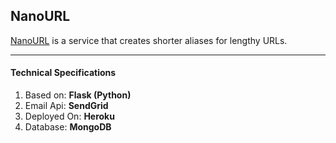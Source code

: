 ## NanoURL

[NanoURL](http://nanourl.xyz "NanoURL") is a service that creates shorter aliases for lengthy URLs.


------------

#### Technical Specifications
1. Based on: **Flask (Python)**
2. Email Api: **SendGrid**
3. Deployed On: **Heroku**
4. Database: **MongoDB**

